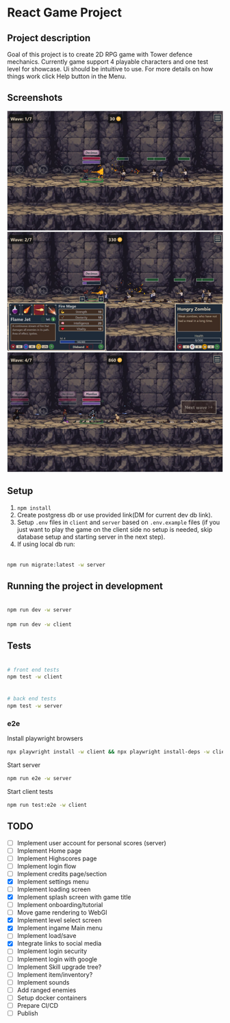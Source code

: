 # React Game Project

## Project description

Goal of this project is to create 2D RPG game with Tower defence mechanics.
Currently game support 4 playable characters and one test level for showcase.
Ui should be intuitive to use. For more details on how things work click Help button in the Menu.

## Screenshots

![game screenshot](https://github.com/LukasJanusk/Idler-defence/blob/main/screenshots/idler-2025-09-23-140951.jpg?raw=true)
![game screenshot](https://github.com/LukasJanusk/Idler-defence/blob/main/screenshots/idler-2025-09-23-141446.jpg?raw=true)
![game screenshot](https://github.com/LukasJanusk/Idler-defence/blob/main/screenshots/idler-2025-09-23-142154.jpg?raw=true)

## Setup

1. `npm install`
2. Create postgress db or use provided link(DM for current dev db link).
3. Setup `.env` files in `client` and `server` based on `.env.example` files (if you just want to play the game on the client side no setup is needed, skip database setup and starting server in the next step).
4. If using local db run:

```bash

npm run migrate:latest -w server

```

## Running the project in development

```bash

npm run dev -w server

npm run dev -w client

```

## Tests

```bash

# front end tests
npm test -w client


# back end tests
npm test -w server
```

### e2e

Install playwright browsers

```bash
npx playwright install -w client && npx playwright install-deps -w client
```

Start server

```bash
npm run e2e -w server
```

Start client tests

```bash
npm run test:e2e -w client
```

## TODO

- [ ] Implement user account for personal scores (server)
- [ ] Implement Home page
- [ ] Implement Highscores page
- [ ] Implement login flow
- [ ] Implement credits page/section
- [X] Implement settings menu
- [ ] Implement loading screen
- [X] Implement splash screen with game title
- [ ] Implement onboarding/tutorial
- [ ] Move game rendering to WebGl
- [X] Implement level select screen
- [X] Implement ingame Main menu
- [ ] Implement load/save
- [X] Integrate links to social media
- [ ] Implement login security
- [ ] Implement login with google
- [ ] Implement Skill upgrade tree?
- [ ] Implement item/inventory?
- [ ] Implement sounds
- [ ] Add ranged enemies
- [ ] Setup docker containers
- [ ] Prepare CI/CD
- [ ] Publish
